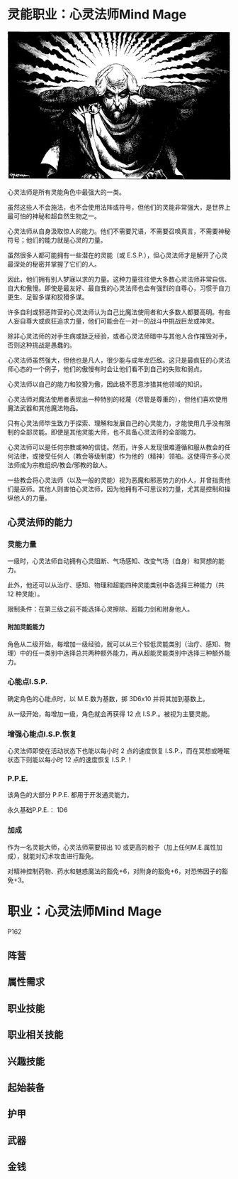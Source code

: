 # 灵能职业：心灵法师Mind Mage

![image-20240708102509565](./assets/image-20240708102509565.webp)

心灵法师是所有灵能角色中最强大的一类。

虽然这些人不会施法，也不会使用法阵或符号，但他们的灵能非常强大，是世界上最可怕的神秘和超自然生物之一。

心灵法师从自身汲取惊人的能力。他们不需要咒语，不需要召唤真言，不需要神秘符号；他们的能力就是心灵的力量。

虽然很多人都可能拥有一些潜在的灵能（或 E.S.P.），但心灵法师才是解开了心灵最深处的秘密并掌握了它们的人。

因此，他们拥有别人梦寐以求的力量。这种力量往往使大多数心灵法师非常自信、自大和傲慢。即使是最友好、最自我的心灵法师也会有强烈的自尊心，习惯于自力更生、足智多谋和狡猾多谋。

许多自利或邪恶阵营的心灵法师认为自己比魔法使用者和大多数人都要高明。有些人妄自尊大或疯狂追求力量，他们可能会在一对一的战斗中挑战巨龙或神灵。

除非心灵法师的对手生病或缺乏经验，或者心灵法师暗中与其他人合作摧毁对手，否则这种挑战是愚蠢的。

心灵法师虽然强大，但他也是凡人，很少能与成年龙匹敌。这只是最疯狂的心灵法师心态的一个例子，他们的傲慢有时会让他们看不到自己的失败和弱点。

心灵法师以自己的能力和狡猾为傲，因此极不愿意涉猎其他领域的知识。

心灵法师对魔法使用者表现出一种特别的轻蔑（尽管是尊重的），但他们喜欢使用魔法武器和其他魔法物品。

只有心灵法师毕生致力于探索、理解和发展自己的心灵能力，才能使用几乎没有限制的全部灵能。即使是其他灵能大师，也不具备心灵法师的全部能力。

心灵法师可以是任何宗教或神的信徒。然而，许多人发现很难遵循和服从教会的任何法律，或接受任何人（教会等级制度）作为他的（精神）领袖。这使得许多心灵法师成为宗教组织/教会/邪教的敌人。

一些教会将心灵法师（以及一般的灵能）视为恶魔和邪恶势力的仆人，并曾指责他们是巫师。其他人则害怕心灵法师，因为他拥有不可思议的力量，尤其是控制和操纵他人的力量。

## 心灵法师的能力

### 灵能力量

一级时，心灵法师自动拥有心灵阻断、气场感知、改变气场（自身）和冥想的能力。

此外，他还可以从治疗、感知、物理和超能四种灵能类别中各选择三种能力（共 12 种灵能）。

限制条件：在第三级之前不能选择心灵擦除、超能力剑和附身他人。

#### 附加灵能能力

角色从二级开始，每增加一级经验，就可以从三个较低灵能类别（治疗、感知、物理）中的任一类别中选择总共两种额外能力，再从超能灵能类别中选择三种额外能力。

### 心能点I.S.P.

确定角色的心能点时，以 M.E.数为基数，掷 3D6x10 并将其加到基数上。

从一级开始，每增加一级，角色就会再获得 12 点 I.S.P.。被视为主要灵能。

### 增强心能点I.S.P.恢复

心灵法师即使在活动状态下也能以每小时 2 点的速度恢复 I.S.P.，而在冥想或睡眠状态下则能以每小时 12 点的速度恢复 I.S.P.！

### P.P.E.

该角色的大部分 P.P.E. 都用于开发通灵能力。

永久基础P.P.E.： 1D6

### 加成

作为一名灵能大师，心灵法师需要掷出 10 或更高的骰子（加上任何M.E.属性加成），就能对幻术攻击进行豁免。

对精神控制药物、药水和魅惑魔法的豁免+6，对附身的豁免+6，对恐怖因子的豁免+3。

# 职业：心灵法师Mind Mage

P162

## 阵营

## 属性需求

## 职业技能

## 职业相关技能

## 兴趣技能

## 起始装备

## 护甲

## 武器

## 金钱